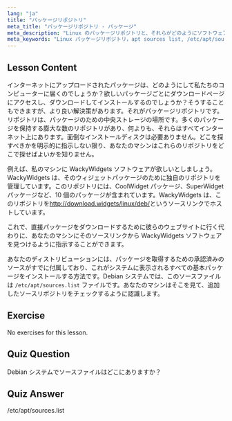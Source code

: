 ```yaml
---
lang: "ja"
title: "パッケージリポジトリ"
meta_title: "パッケージリポジトリ - パッケージ"
meta_description: "Linux のパッケージリポジトリと、それらがどのようにソフトウェアを管理するかを学びます。簡単なインストールのために、/etc/apt/sources.list のようなパッケージソースを見つけて追加する方法を発見します。"
meta_keywords: "Linux パッケージリポジトリ，apt sources list, /etc/apt/sources.list, Linux パッケージ，Linux 初心者，Linux チュートリアル，パッケージ管理"
---
```


## Lesson Content

インターネットにアップロードされたパッケージは、どのようにして私たちのコンピューターに届くのでしょうか？欲しいパッケージごとにダウンロードページにアクセスし、ダウンロードしてインストールするのでしょうか？そうすることもできますが、より良い解決策があります。それがパッケージリポジトリです。リポジトリは、パッケージのための中央ストレージの場所です。多くのパッケージを保持する膨大な数のリポジトリがあり、何よりも、それらはすべてインターネット上にあります。面倒なインストールディスクは必要ありません。どこを探すべきかを明示的に指示しない限り、あなたのマシンはこれらのリポジトリをどこで探せばよいかを知りません。

例えば、私のマシンに WackyWidgets ソフトウェアが欲しいとしましょう。WackyWidgets は、そのウィジェットパッケージのために独自のリポジトリを管理しています。このリポジトリには、CoolWidget パッケージ、SuperWidget パッケージなど、10 個のパッケージが含まれています。WackyWidgets は、このリポジトリを<http://download.widgets/linux/deb/>というソースリンクでホストしています。

これで、直接パッケージをダウンロードするために彼らのウェブサイトに行く代わりに、あなたのマシンにそのソースリンクから WackyWidgets ソフトウェアを見つけるように指示することができます。

あなたのディストリビューションには、パッケージを取得するための承認済みのソースがすでに付属しており、これがシステムに表示されるすべての基本パッケージをインストールする方法です。Debian システムでは、このソースファイルは `/etc/apt/sources.list` ファイルです。あなたのマシンはそこを見て、追加したソースリポジトリをチェックするように認識します。

## Exercise

No exercises for this lesson.

## Quiz Question

Debian システムでソースファイルはどこにありますか？

## Quiz Answer

/etc/apt/sources.list
